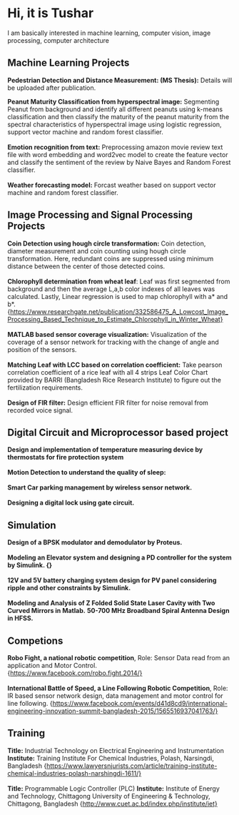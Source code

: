 
# Hi, it is Tushar
I am basically interested in machine learning, computer vision, image processing, computer architecture

## Machine Learning Projects

**Pedestrian Detection and Distance Measurement: (MS Thesis):** Details will be uploaded after publication.

**Peanut Maturity Classification from hyperspectral image:** Segmenting Peanut from background and identify all different peanuts using k-means classification and then classify the maturity of the peanut maturity from the spectral characteristics of hyperspectral image using logistic regression, support vector machine and random forest classifier. <br><br>
**Emotion recognition from text:** Preprocessing amazon movie review text file with word embedding and word2vec model to create the feature vector and classify the sentiment of the review by Naive Bayes and Random Forest classifier. <br>
<br>
**Weather forecasting model:** Forcast weather based on support vector machine and random forest classifier.

## Image Processing and Signal Processing Projects

**Coin Detection using hough circle transformation:** Coin detection, diameter measurement and coin counting using hough circle transformation. Here, redundant coins are suppressed using minimum distance between the center of those detected coins. <br>
<br>
**Chlorophyll determination from wheat leaf**: Leaf was first segmented from background and then the average L,a,b color indexes of all leaves was calculated. Lastly, Linear regression is used to map chlorophyll with a* and b*. {https://www.researchgate.net/publication/332586475_A_Lowcost_Image_Processing_Based_Technique_to_Estimate_Chlorophyll_in_Winter_Wheat}<br> 
<br>
**MATLAB based sensor coverage visualization:** Visualization of the coverage of a sensor network for tracking with the change of angle and position of the sensors. 
<br><br>
**Matching Leaf with LCC based on correlation coefficient:** Take pearson correlation coefficient of a rice leaf with all 4 strips Leaf Color Chart provided by BARRI (Bangladesh Rice Research Institute) to figure out the fertilization requirements. 
<br>
<br>
**Design of FIR filter:** Design efficient FIR filter for noise removal from recorded voice signal. 

## Digital Circuit and Microprocessor based project

**Design and implementation of temperature measuring device by thermostats for fire protection system** <br><br>
**Motion Detection to understand the quality of sleep:**<br><br>
**Smart Car parking management by wireless sensor network.**<br><br>
**Designing a digital lock using gate circuit.**<br>

## Simulation 
**Design of a BPSK modulator and demodulator by Proteus.** <br><br>
**Modeling an Elevator system and designing a PD controller for the system by Simulink. {}**<br><br>
**12V and 5V battery charging system design for PV panel considering ripple and other constraints by Simulink.**<br><br>
**Modeling and Analysis of Z Folded Solid State Laser Cavity with Two Curved Mirrors in Matlab.**
**50-700 MHz Broadband Spiral Antenna Design in HFSS.**

## Competions
**Robo Fight, a national robotic competition**, Role: Sensor Data read from an application and Motor Control. {https://www.facebook.com/robo.fight.2014/}<br>
<br>
**International Battle of Speed, a Line Following Robotic Competition**, Role: IR based sensor network design, data management and motor control for line following. {https://www.facebook.com/events/d41d8cd9/international-engineering-innovation-summit-bangladesh-2015/1565516937041763/}

## Training
**Title:** Industrial Technology on Electrical Engineering and Instrumentation **Institute:** Training Institute For Chemical Industries, Polash, Narsingdi, Bangladesh {https://www.lawyersnjurists.com/article/training-institute-chemical-industries-polash-narshingdi-1611/}<br><br>
**Title:** Programmable Logic Controller (PLC) **Institute:** Institute of Energy and Technology, Chittagong University of Engineering & Technology, Chittagong, Bangladesh {http://www.cuet.ac.bd/index.php/institute/iet}
